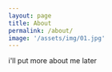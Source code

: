 ```yaml
---
layout: page
title: About
permalink: /about/
image: '/assets/img/01.jpg'
---
```


i'll put more about me later
